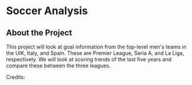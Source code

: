 # Soccer Analysis
## About the Project

This project will look at goal information from the top-level men's teams in the UIK,
Italy, and Spain. These are Premier League, Seria A, and La Liga, respectively. We will look
at scoring trends of the last five years and compare these between the three leagues.

Credits: 

